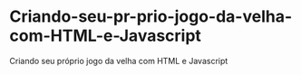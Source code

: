 # Criando-seu-pr-prio-jogo-da-velha-com-HTML-e-Javascript
Criando seu próprio jogo da velha com HTML e Javascript
